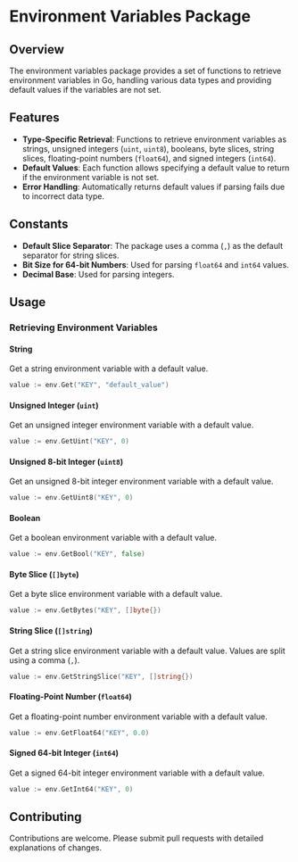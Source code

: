 # Environment Variables Package
## Overview
The environment variables package provides a set of functions to retrieve environment variables in Go, handling various data types and providing default values if the variables are not set.

## Features
- **Type-Specific Retrieval**: Functions to retrieve environment variables as strings, unsigned integers (`uint`, `uint8`), booleans, byte slices, string slices, floating-point numbers (`float64`), and signed integers (`int64`).
- **Default Values**: Each function allows specifying a default value to return if the environment variable is not set.
- **Error Handling**: Automatically returns default values if parsing fails due to incorrect data type.

## Constants
- **Default Slice Separator**: The package uses a comma (`,`) as the default separator for string slices.
- **Bit Size for 64-bit Numbers**: Used for parsing `float64` and `int64` values.
- **Decimal Base**: Used for parsing integers.

## Usage
### Retrieving Environment Variables

#### String
Get a string environment variable with a default value.
```go
value := env.Get("KEY", "default_value")
```


#### Unsigned Integer (`uint`)
Get an unsigned integer environment variable with a default value.
```go
value := env.GetUint("KEY", 0)
```


#### Unsigned 8-bit Integer (`uint8`)
Get an unsigned 8-bit integer environment variable with a default value.
```go
value := env.GetUint8("KEY", 0)
```


#### Boolean
Get a boolean environment variable with a default value.
```go
value := env.GetBool("KEY", false)
```


#### Byte Slice (`[]byte`)
Get a byte slice environment variable with a default value.
```go
value := env.GetBytes("KEY", []byte{})
```


#### String Slice (`[]string`)
Get a string slice environment variable with a default value. Values are split using a comma (`,`).
```go
value := env.GetStringSlice("KEY", []string{})
```

#### Floating-Point Number (`float64`)
Get a floating-point number environment variable with a default value.
```go
value := env.GetFloat64("KEY", 0.0)
```

#### Signed 64-bit Integer (`int64`)
Get a signed 64-bit integer environment variable with a default value.
```go
value := env.GetInt64("KEY", 0)
```

## Contributing
Contributions are welcome. Please submit pull requests with detailed explanations of changes.